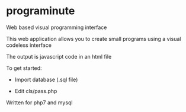 # programinute
Web based visual programming interface

This web application allows you to create small programs using a visual codeless interface

The output is javascript code in an html file

To get started:

  * Import database (.sql file)
  
  * Edit cls/pass.php

Written for php7 and mysql
